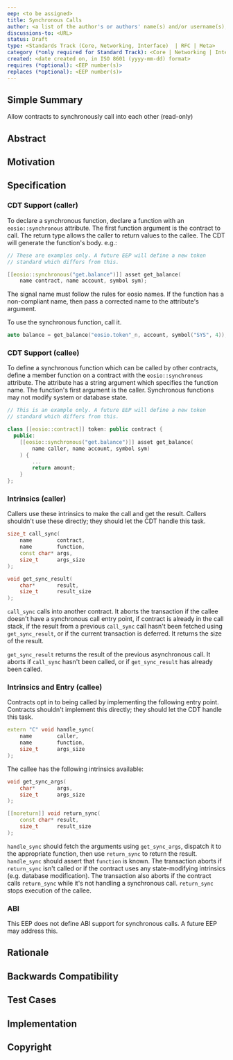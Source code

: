 ```yaml
---
eep: <to be assigned>
title: Synchronous Calls
author: <a list of the author's or authors' name(s) and/or username(s), or name(s) and email(s), e.g. (use with the parentheses or triangular brackets): FirstName LastName (@GitHubUsername), FirstName LastName <foo@bar.com>, FirstName (@GitHubUsername) and GitHubUsername (@GitHubUsername)>
discussions-to: <URL>
status: Draft
type: <Standards Track (Core, Networking, Interface)  | RFC | Meta>
category (*only required for Standard Track): <Core | Networking | Interface>
created: <date created on, in ISO 8601 (yyyy-mm-dd) format>
requires (*optional): <EEP number(s)>
replaces (*optional): <EEP number(s)>
---
```


<!--You can leave these HTML comments in your merged EEP and delete the visible duplicate text guides, they will not appear and may be helpful to refer to if you edit it again. This is the suggested template for new EEPs. Note that an EEP number will be assigned by an editor. When opening a pull request to submit your EEP, please use an abbreviated title in the filename, `eep-draft_title_abbrev.md`. The title should be 44 characters or less.-->

## Simple Summary
<!--"If you can't explain it simply, you don't understand it well enough." Provide a simplified and layman-accessible explanation of the EEP.-->

Allow contracts to synchronously call into each other (read-only)

## Abstract
<!--A short (~200 word) description of the technical issue being addressed.-->

## Motivation
<!--The motivation is critical for EEPs that want to change the EOSIO protocol. It should clearly explain why the existing protocol specification is inadequate to address the problem that the eep solves. EEP submissions without sufficient motivation may be rejected outright.-->

## Specification
<!--The technical specification should describe the syntax and semantics of any new feature. The specification should be detailed enough to allow competing, interoperable implementations for any of the current EOSIO platforms.-->

### CDT Support (caller)

To declare a synchronous function, declare a function with an `eosio::synchronous`
attribute. The first function argument is the contract to call. The return type allows the
caller to return values to the callee. The CDT will generate the function's body. e.g.:

```c++
// These are examples only. A future EEP will define a new token
// standard which differs from this.

[[eosio::synchronous("get.balance")]] asset get_balance(
    name contract, name account, symbol sym);
```

The signal name must follow the rules for eosio names. If the function has a non-compliant
name, then pass a corrected name to the attribute's argument.

To use the synchronous function, call it.

```c++
auto balance = get_balance("eosio.token"_n, account, symbol("SYS", 4));
```

### CDT Support (callee)

To define a synchronous function which can be called by other contracts, define a member
function on a contract with the `eosio::synchronous` attribute. The attribute has a string
argument which specifies the function name. The function's first argument is the caller.
Synchronous functions may not modify system or database state.

```c++
// This is an example only. A future EEP will define a new token
// standard which differs from this.

class [[eosio::contract]] token: public contract {
  public:
    [[eosio::synchronous("get.balance")]] asset get_balance(
        name caller, name account, symbol sym)
    ) {
        ...
        return amount;
    }
};
```

### Intrinsics (caller)

Callers use these intrinsics to make the call and get the result. Callers shouldn't use these directly;
they should let the CDT handle this task.

```c++
size_t call_sync(
    name        contract,
    name        function,
    const char* args,
    size_t      args_size
);

void get_sync_result(
    char*       result,
    size_t      result_size
);
```

`call_sync` calls into another contract. It aborts the transaction if the callee doesn't have
a synchronous call entry point, if contract is already in the call stack, if the result from a
previous `call_sync` call hasn't been fetched using `get_sync_result`, or if the current
transaction is deferred. It returns the size of the result.

`get_sync_result` returns the result of the previous asynchronous call. It aborts if `call_sync`
hasn't been called, or if `get_sync_result` has already been called.

### Intrinsics and Entry (callee)

Contracts opt in to being called by implementing the following entry point. Contracts shouldn't
implement this directly; they should let the CDT handle this task.

```c++
extern "C" void handle_sync(
    name        caller,
    name        function,
    size_t      args_size
);
```

The callee has the following intrinsics available:

```c++
void get_sync_args(
    char*       args,
    size_t      args_size
);

[[noreturn]] void return_sync(
    const char* result,
    size_t      result_size
);
```

`handle_sync` should fetch the arguments using `get_sync_args`, dispatch it to the appropriate function,
then use `return_sync` to return the result. `handle_sync` should assert that `function` is known. The
transaction aborts if `return_sync` isn't called or if the contract uses any state-modifying intrinsics
(e.g. database modification). The transaction also aborts if the contract calls `return_sync` while it's
not handling a synchronous call. `return_sync` stops execution of the callee.

### ABI

This EEP does not define ABI support for synchronous calls. A future EEP may address this.

## Rationale
<!--The rationale fleshes out the specification by describing what motivated the design and why particular design decisions were made. It should describe alternate designs that were considered and related work, e.g. how the feature is supported in other languages. The rationale may also provide evidence of consensus within the community, and should discuss important objections or concerns raised during discussion.-->

## Backwards Compatibility
<!--All EEPs that introduce backwards incompatibilities must include a section describing these incompatibilities and their severity. The EEP must explain how the author proposes to deal with these incompatibilities. EEP submissions without a sufficient backwards compatibility treatise may be rejected outright.-->

## Test Cases
<!--Test cases for an implementation are mandatory for EEPs that are affecting consensus changes. Other EEPs can choose to include links to test cases if applicable.-->

## Implementation
<!--The implementations must be completed before any EEP is given status "Final", but it need not be completed before the EEP is accepted. While there is merit to the approach of reaching consensus on the specification and rationale before writing code, the principle of "rough consensus and running code" is still useful when it comes to resolving many discussions of API details.-->

## Copyright
